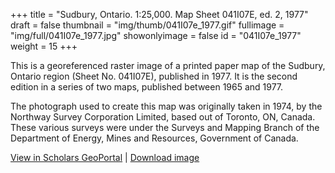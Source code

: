 +++
title = "Sudbury, Ontario. 1:25,000. Map Sheet 041I07E, ed. 2, 1977"
draft = false
thumbnail = "img/thumb/041I07e_1977.gif"
fullimage = "img/full/041I07e_1977.jpg"
showonlyimage = false
id = "041I07e_1977"
weight = 15
+++

This is a georeferenced raster image of a printed paper map of the Sudbury, Ontario region (Sheet No. 041I07E), published in 1977. It is the second edition in a series of two maps, published between 1965 and 1977.
<!--more-->

The photograph used to create this map was originally taken in 1974, by the Northway Survey Corporation Limited, based out of Toronto, ON, Canada. These various surveys were under the Surveys and Mapping Branch of the Department of Energy, Mines and Resources, Government of Canada.

[View in Scholars GeoPortal](http://geo.scholarsportal.info/#r/details/_uri@=HTDP25K041I07e_1977TIFF&_add:true) | [Download image](http://ocul.on.ca/topomaps/map-images/HTDP25K041I07e_1977TIFF.jpg)
